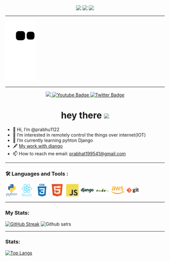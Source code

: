 <div id="header" align="center">
  <img src="https://media.giphy.com/media/M9gbBd9nbDrOTu1Mqx/giphy.gif" width="120"/>
  <img src="https://media.giphy.com/media/Dh5q0sShxgp13DwrvG/giphy.gif" width="230"/>
  <img src="https://media.giphy.com/media/KAq5w47R9rmTuvWOWa/giphy.gif" width="150"/>
</div>

___

![snake gif](https://github.com/prabhu1122/prabhu1122/blob/output/github-contribution-grid-snake.svg)

___

<div id="badges" align="center">
  <a href="https://www.facebook.com/prabhat.yadav.16568">
    <img src="https://img.shields.io/badge/Facebook-1877F2?style=for-the-badge&logo=facebook&logoColor=white"/>
  </a>
  <a href="https://www.youtube.com/channel/UCWAaHs0pg59aZ-h6tbx5ecw">
    <img src="https://img.shields.io/badge/YouTube-red?style=for-the-badge&logo=youtube&logoColor=white" alt="Youtube Badge"/>
  </a>
  <a href="https://twitter.com/home?lang=en">
    <img src="https://img.shields.io/badge/Twitter-blue?style=for-the-badge&logo=twitter&logoColor=white" alt="Twitter Badge"/>
  </a>
  <h1>
    hey there
      <img src="https://media.giphy.com/media/hvRJCLFzcasrR4ia7z/giphy.gif" width="30px"/>
  </h1>
</div>


- 👋 Hi, I’m @prabhu1122
- 👀 I’m interested in remotely control the things over internet(IOT)
- 🌱 I’m currently learning pyhton Django
- 🖋️ [My work with django](https://github.com/prabhu1122/School_Management_Project) 
- 📫 How to reach me email: prabhat199541@gmail.com
___

### :hammer_and_wrench: Languages and Tools :
<div>
  <img src="https://github.com/devicons/devicon/blob/master/icons/python/python-original-wordmark.svg" title="Java" alt="Java" width="40" height="40"/>&nbsp;
  <img src="https://github.com/devicons/devicon/blob/master/icons/react/react-original-wordmark.svg" title="React" alt="React" width="40" height="40"/>&nbsp;
  <img src="https://github.com/devicons/devicon/blob/master/icons/css3/css3-plain-wordmark.svg"  title="CSS3" alt="CSS" width="40" height="40"/>&nbsp;
  <img src="https://github.com/devicons/devicon/blob/master/icons/html5/html5-original.svg" title="HTML5" alt="HTML" width="40" height="40"/>&nbsp;
  <img src="https://github.com/devicons/devicon/blob/master/icons/javascript/javascript-original.svg" title="JavaScript" alt="JavaScript" width="40" height="40"/>&nbsp;
  <img src="https://github.com/devicons/devicon/blob/master/icons/django/django-plain-wordmark.svg" title="Django" background="white"  alt="MySQL" width="40" height="40"/>&nbsp;
  <img src="https://github.com/devicons/devicon/blob/master/icons/nodejs/nodejs-original-wordmark.svg" title="NodeJS" alt="NodeJS" width="40" height="40"/>&nbsp;
  <img src="https://github.com/devicons/devicon/blob/master/icons/amazonwebservices/amazonwebservices-plain-wordmark.svg" title="AWS" alt="AWS" width="40" height="40"/>&nbsp;
  <img src="https://github.com/devicons/devicon/blob/master/icons/git/git-original-wordmark.svg" title="Git" **alt="Git" width="40" height="40"/>
</div>

___

### My Stats:
[![GitHub Streak](https://streak-stats.demolab.com/?user=prabhu1122&fire=EB2118&&theme=solarized-dark&currStreakNum=EB5571&dates=29EB87&border_radius=10)](https://git.io/streak-stats)
![Github satrs](https://github-readme-stats.vercel.app/api?username=prabhu1122)
___

### Stats:
[![Top Langs](https://github-readme-stats.vercel.app/api/top-langs/?username=prabhu1122&layout=compact&theme=vision-friendly-light)](https://github.com/prabhu1122/github-readme-stats)

